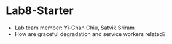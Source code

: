 # Lab8-Starter

- Lab team member: Yi-Chan Chiu, Satvik Sriram
- How are graceful degradation and service workers related?